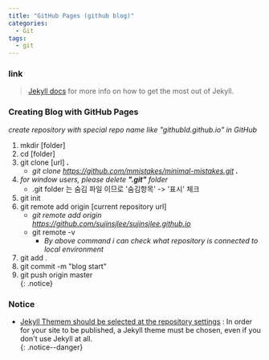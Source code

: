 ```yaml
---
title: "GitHub Pages (github blog)"
categories:
  - Git
tags:
  - git
---
```

### link
> [Jekyll docs][jekyll-docs] for more info on how to get the most out of Jekyll.  

[jekyll-docs]: https://jekyllrb.com/docs/home

### Creating Blog with GitHub Pages
 *create repository with special repo name like "githubId.github.io" in GitHub*  
 1. mkdir [folder]    
 2. cd [folder]   
 3. git clone [url] **.**   
    *  *git clone https://github.com/mmistakes/minimal-mistakes.git **.***    
 4. *for window users, please delete **".git"** folder*
    - .git folder 는 숨김 파일 이므로 '숨김항목' -> '표시' 체크   
 5. git init  
 6. git remote add origin [current repository url]  
    * *git remote add origin https://github.com/sujinsjlee/sujinsjlee.github.io*
    * git remote -v   
       * *By above command i can check what repository is connected to local environment* 
 7. git add .  
 8. git commit -m "blog start"  
 9. git push origin master  
{: .notice}

### Notice
*  [Jekyll Themem should be selected at the repository settings](https://github.community/t5/GitHub-Pages/Github-Pages-are-not-published-after-following-the-documentation/td-p/18627) : In order for your site to be published, a Jekyll theme must be chosen, even if you don't use Jekyll at all.  
{: .notice--danger}